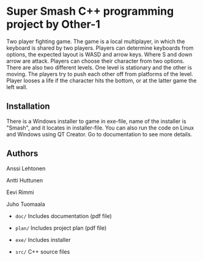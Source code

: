 # Super Smash C++ programming project by Other-1

Two player fighting game. The game is a local multiplayer, in which the keyboard is shared by two players. 
Players can determine keyboards from options, the expected layout is WASD and arrow keys. Where S and down arrow are attack. 
Players can choose their character from two options. There are also two different levels. One level is stationary and the other
is moving. The players try to push each other off from platforms of the level. 
Player looses a life if the character hits the bottom, or at the latter game the left wall.

## Installation

There is a Windows installer to game in exe-file, name of the installer is "Smash", and it locates in installer-file.
You can also run the code on Linux and Windows using QT Creator. Go to documentation to see more details.

## Authors

Anssi Lehtonen

Antti Huttunen

Eevi Rimmi 

Juho Tuomaala




  * `doc/` Includes documentation (pdf file)

  * `plan/` Includes project plan (pdf file) 

  * `exe/` Includes installer

  * `src/` C++ source files
